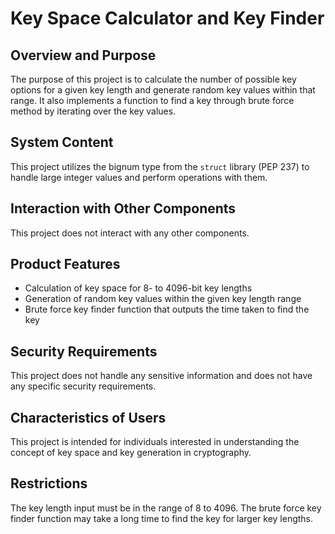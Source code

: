 # Key Space Calculator and Key Finder

## Overview and Purpose

The purpose of this project is to calculate the number of possible key options for a given key length and generate random key values within that range. It also implements a function to find a key through brute force method by iterating over the key values. 

## System Content

This project utilizes the bignum type from the `struct` library (PEP 237) to handle large integer values and perform operations with them.

## Interaction with Other Components

This project does not interact with any other components.

## Product Features

- Calculation of key space for 8- to 4096-bit key lengths
- Generation of random key values within the given key length range
- Brute force key finder function that outputs the time taken to find the key

## Security Requirements

This project does not handle any sensitive information and does not have any specific security requirements.

## Characteristics of Users

This project is intended for individuals interested in understanding the concept of key space and key generation in cryptography.

## Restrictions

The key length input must be in the range of 8 to 4096. The brute force key finder function may take a long time to find the key for larger key lengths. 

